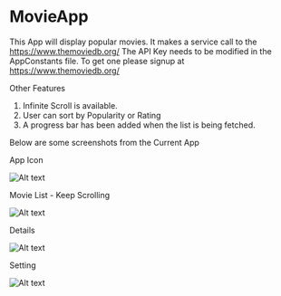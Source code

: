 # MovieApp

This App will display popular movies. It makes a service call to the https://www.themoviedb.org/ 
The API Key needs to be modified in the AppConstants file. To get one please signup at https://www.themoviedb.org/

Other Features

1. Infinite Scroll is available.
2. User can sort by Popularity or Rating
3. A progress bar has been added when the list is being fetched.

Below are some screenshots from the Current App

App Icon

![Alt text](https://cloud.githubusercontent.com/assets/402744/10990962/d92df780-847e-11e5-8f36-9c0311abdaeb.png "Movie List")

Movie List - Keep Scrolling

![Alt text](https://cloud.githubusercontent.com/assets/402744/10990963/d92e19f4-847e-11e5-9b11-5cbb03cc5ea1.png "Movie List")

Details

![Alt text](https://cloud.githubusercontent.com/assets/402744/10990964/d9300cfa-847e-11e5-8f91-83da58947da1.png "Movie Detail")

Setting

![Alt text](https://cloud.githubusercontent.com/assets/402744/10687235/2c5aded8-7989-11e5-8b4c-039781a9cb85.png "Settings")

